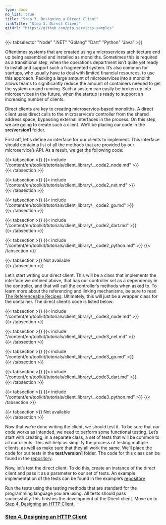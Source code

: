 ```yaml
---
type: docs
no_list: true
title: "Step 3. Designing a Direct Client"
linkTitle: "Step 3. Direct Client" 
gitUrl: "https://github.com/pip-services-samples"
---
```


{{< tabselector "Node" ".NET" "Golang" "Dart" "Python" "Java" >}}

Oftentimes systems that are created using a microservices architecture end up being assembled and installed as monoliths. Sometimes this is required as a transitional step, when the operations department isn’t quite yet ready to install and support such a fragmented system. It’s also common for startups, who usually have to deal with limited financial resources, to use this approach. Packing a large amount of microservices into a monolith allows teams to significantly reduce the amount of containers needed to get the system up and running. Such a system can easily be broken up into microservices in the future, when the startup is ready to support an increasing number of clients.

Direct clients are key to creating microservice-based monoliths. A direct client uses direct calls to the microservice’s controller from the shared address space, bypassing external interfaces in the process. On this step, we are going to create such a client. We’ll be placing our code in the **src/version1** folder.

First off, let's define an interface for our clients to implement. This interface should contain a list of all the methods that are provided by our microservice’s API. As a result, we get the following code:

{{< tabsection >}}
  {{< include "/content/en/toolkit/tutorials/client_library/__code2_node.md" >}}  
{{< /tabsection >}}

{{< tabsection >}}
  {{< include "/content/en/toolkit/tutorials/client_library/__code2_net.md" >}}    
{{< /tabsection >}}

{{< tabsection >}}
  {{< include "/content/en/toolkit/tutorials/client_library/__code2_go.md" >}}    
{{< /tabsection >}}

{{< tabsection >}}
  {{< include "/content/en/toolkit/tutorials/client_library/__code2_dart.md" >}}    
{{< /tabsection >}}

{{< tabsection >}}
  {{< include "/content/en/toolkit/tutorials/client_library/__code2_python.md" >}}
{{< /tabsection >}}

{{< tabsection >}}
  Not available  
{{< /tabsection >}}

Let’s start writing our direct client. This will be a class that implements the interface we defined above, that has our controller set as a dependency in the controller, and that will call the controller’s methods when asked to. To learn more about the referencing and linking mechanisms, be sure to read [The Referenceable Recipes](../../../recipes/component_references/). Ultimately, this will just be a wrapper class for the container. 
The direct client’s code is listed below:

{{< tabsection >}}
  {{< include "/content/en/toolkit/tutorials/client_library/__code3_node.md" >}}  
{{< /tabsection >}}

{{< tabsection >}}
  {{< include "/content/en/toolkit/tutorials/client_library/__code3_net.md" >}}    
{{< /tabsection >}}

{{< tabsection >}}
  {{< include "/content/en/toolkit/tutorials/client_library/__code3_go.md" >}}  
{{< /tabsection >}}

{{< tabsection >}}
  {{< include "/content/en/toolkit/tutorials/client_library/__code3_dart.md" >}}    
{{< /tabsection >}}

{{< tabsection >}}
  {{< include "/content/en/toolkit/tutorials/client_library/__code3_python.md" >}}
{{< /tabsection >}}

{{< tabsection >}}
  Not available  
{{< /tabsection >}}


Now that we’re done writing the client, we should test it. 
To be sure that our code works as intended, we need to perform some functional testing. Let’s start with creating, in a separate class, a set of tests that will be common to all our clients. This will help us simplify the process of testing multiple clients, as well as make sure that they all work the same. We’ll place the code for our tests in the **test/version1** folder. The code for this class can be found in the [repository](https://github.com/pip-services-samples/client-beacons-python/blob/master/test/version1/BeaconsClientV1Fixture.py).


Now, let’s test the direct client. To do this, create an instance of the direct client and pass it as a parameter to our set of tests. 
An example implementation of the tests can be found in the example’s [repository](https://github.com/pip-services-samples/client-beacons-python/blob/master/test/version1/test_BeaconsDirectClientV1.py)


Run the tests using the testing methods that are standard for the programming language you are using. All tests should pass successfully.This finishes the development of the Direct client.
Move on to [Step 4. Designing an HTTP Client](../step3).


<span class="hide-title-link">

### [Step 4. Designing an HTTP Client](../step3)

</span>
